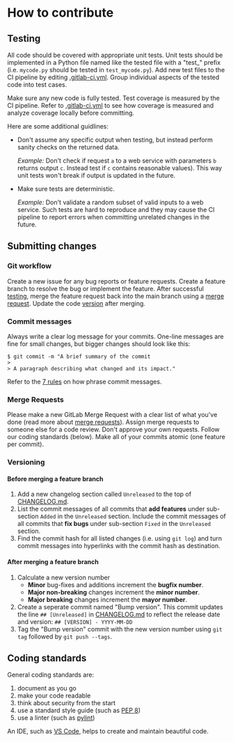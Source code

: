 # How to contribute

## Testing

All code should be covered with appropriate unit tests. Unit tests should be implemented in a Python file named like the tested file with a "test_" prefix (i.e. `mycode.py` should be tested in `test_mycode.py`). Add new test files to the CI pipeline by editing [.gitlab-ci.yml](.gitlab-ci.yml). Group individual aspects of the tested code into test cases.

Make sure any new code is fully tested. Test coverage is measured by the CI pipeline. Refer to [.gitlab-ci.yml](.gitlab-ci.yml) to see how coverage is measured and analyze coverage locally before committing.

Here are some additional guidlines:

* Don't assume any specific output when testing, but instead perform sanity checks on the returned data.

  *Example:* Don't check if request `a` to a web service with parameters `b` returns output `c`. Instead test if `c` contains reasonable values). This way unit tests won't break if output is updated in the future.
* Make sure tests are deterministic.

  *Example:* Don't validate a random subset of valid inputs to a web service. Such tests are hard to reproduce and they may cause the CI pipeline to report errors when committing unrelated changes in the future.

## Submitting changes

### Git workflow

Create a new issue for any bug reports or feature requests. Create a feature branch to resolve the bug or implement the feature. After successful [testing](#Testing), merge the feature request back into the main branch using a [merge request](#Merge-Requests). Update the code [version](#Versioning) after merging.

### Commit messages

Always write a clear log message for your commits. One-line messages are fine for small changes, but bigger changes should look like this:

    $ git commit -m "A brief summary of the commit
    >
    > A paragraph describing what changed and its impact."

Refer to the [7 rules](https://chris.beams.io/posts/git-commit/#seven-rules) on how phrase commit messages.

### Merge Requests

Please make a new GitLab Merge Request with a clear list of what you've done (read more about [merge requests](https://docs.gitlab.com/ee/user/project/merge_requests/)). Assign merge requests to someone else for a code review. Don't approve your own requests. Follow our coding standards (below). Make all of your commits atomic (one feature per commit).

### Versioning

#### Before merging a feature branch

1. Add a new changelog section called `Unreleased` to the top of [CHANGELOG.md](CHANGELOG.md).
2. List the commit messages of all commits that **add features** under sub-section `Added` in the `Unreleased` section. Include the commit messages of all commits that **fix bugs** under sub-section `Fixed` in the `Unreleased` section.
3. Find the commit hash for all listed changes (i.e. using `git log`) and turn commit messages into hyperlinks with the commit hash as destination.

#### After merging a feature branch

1. Calculate a new version number
   * **Minor** bug-fixes and additions increment the **bugfix number**.
   * **Major non-breaking** changes increment the **minor number**.
   * **Major breaking** changes increment the **mayor number**.
2. Create a seperate commit named "Bump version". This commit updates the line `## [Unreleased]` in [CHANGELOG.md](CHANGELOG.md) to reflect the release date and version: `## [VERSION] - YYYY-MM-DD`
3. Tag the "Bump version" commit with the new version number using `git tag` followed by `git push --tags`.

## Coding standards

General coding standards are:

1. document as you go
2. make your code readable
3. think about security from the start
4. use a standard style guide (such as [PEP 8](https://www.python.org/dev/peps/pep-0008/))
5. use a linter (such as [pylint](https://www.pylint.org/))

An IDE, such as [VS Code](https://code.visualstudio.com/), helps to create and maintain beautiful code.